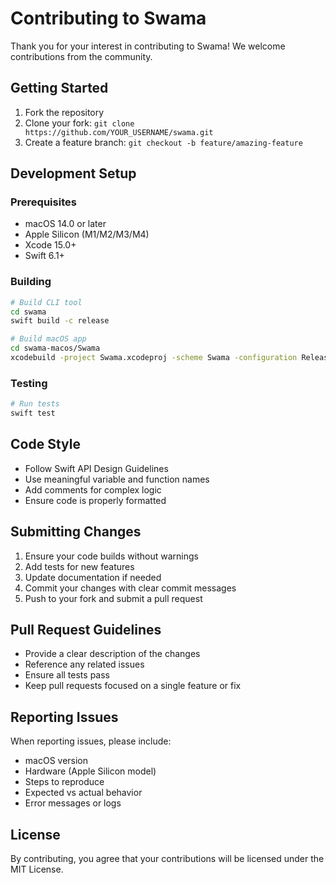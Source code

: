 # Contributing to Swama

Thank you for your interest in contributing to Swama! We welcome contributions from the community.

## Getting Started

1. Fork the repository
2. Clone your fork: `git clone https://github.com/YOUR_USERNAME/swama.git`
3. Create a feature branch: `git checkout -b feature/amazing-feature`

## Development Setup

### Prerequisites

- macOS 14.0 or later
- Apple Silicon (M1/M2/M3/M4)
- Xcode 15.0+ 
- Swift 6.1+

### Building

```bash
# Build CLI tool
cd swama
swift build -c release

# Build macOS app
cd swama-macos/Swama
xcodebuild -project Swama.xcodeproj -scheme Swama -configuration Release
```

### Testing

```bash
# Run tests
swift test
```

## Code Style

- Follow Swift API Design Guidelines
- Use meaningful variable and function names
- Add comments for complex logic
- Ensure code is properly formatted

## Submitting Changes

1. Ensure your code builds without warnings
2. Add tests for new features
3. Update documentation if needed
4. Commit your changes with clear commit messages
5. Push to your fork and submit a pull request

## Pull Request Guidelines

- Provide a clear description of the changes
- Reference any related issues
- Ensure all tests pass
- Keep pull requests focused on a single feature or fix

## Reporting Issues

When reporting issues, please include:

- macOS version
- Hardware (Apple Silicon model)
- Steps to reproduce
- Expected vs actual behavior
- Error messages or logs

## License

By contributing, you agree that your contributions will be licensed under the MIT License.
